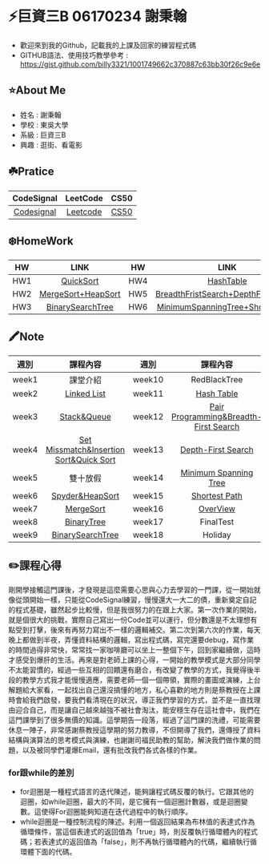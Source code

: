 ⚡️巨資三B 06170234 謝秉翰
=======================================
* 歡迎來到我的Github，記載我的上課及回家的練習程式碼
* GITHUB語法、使用技巧教學參考 : https://gist.github.com/billy3321/1001749662c370887c63bb30f26c9e6e
## ⭐️About Me
* 姓名 : 謝秉翰
* 學校 : 東吳大學
* 系級 : 巨資三B
* 興趣 : 逛街、看電影
## ☘️Pratice
| CodeSignal | LeetCode | CS50 |
| :---: | :---: | :---: |
| [Codesignal](https://github.com/hans0517/hans/tree/master/Codesignal) | [Leetcode](https://github.com/hans0517/hans/tree/master/Leetcode) | [CS50](https://github.com/hans0517/hans/tree/master/CS50)
## ❄️HomeWork
| HW        | LINK           | HW | LINK |
| :---: | :---: | :---: | :---: |
| HW1 | [QuickSort](https://github.com/hans0517/hans/tree/master/HW1) | HW4 | [HashTable](https://github.com/hans0517/hans/tree/master/HW4) |
| HW2 | [MergeSort+HeapSort](https://github.com/hans0517/hans/tree/master/HW2) | HW5 | [BreadthFristSearch+DepthFristSearch](https://github.com/hans0517/hans/tree/master/HW5) |
| HW3 | [BinarySearchTree](https://github.com/hans0517/hans/tree/master/HW3) | HW6 | [MinimumSpanningTree+ShortestPath](https://github.com/hans0517/hans/tree/master/HW6) |
## 🖍Note
| 週別        | 課程內容           | 週別 | 課程內容 |
| :---: | :---: | :---: | :---: |
| week1 | 課堂介紹 | week10 | RedBlackTree |
| week2 | [Linked List](https://github.com/hans0517/hans/tree/master/week2) | week11 | [Hash Table](https://github.com/hans0517/hans/tree/master/week11) | BinaryTree |
| week3 | [Stack&Queue](https://github.com/hans0517/hans/tree/master/week3) | week12 | [Pair Programming&Breadth-First Search](https://github.com/hans0517/hans/tree/master/week12) | BinarySearchTree |
| week4 | [Set Missmatch&Insertion Sort&Quick Sort](https://github.com/hans0517/hans/tree/master/week4) | week13 | [Depth-First Search](https://github.com/hans0517/hans/tree/master/week12) |
| week5 | 雙十放假 | week14 | [Minimum Spanning Tree](https://github.com/hans0517/hans/tree/master/week14) |
| week6 | [Spyder&HeapSort](https://github.com/hans0517/hans/tree/master/week6) | week15 | [Shortest Path](https://github.com/hans0517/hans/tree/master/week14) |
| week7 | [MergeSort](https://github.com/hans0517/hans/tree/master/week7) | week16 | [OverView](https://docs.google.com/presentation/d/e/2PACX-1vSkbZghFr5Y3VG3b-BKCZiLNHyhcMIxFmNDHn-tgWQqH4vaGjulKASn_ex_LLDJwxPIRCacGQnBRYrI/pub?start=false&loop=false&delayms=3000&slide=id.p) |
| week8 | [BinaryTree](https://github.com/hans0517/hans/tree/master/week9) | week17 | FinalTest |
| week9 | [BinarySearchTree](https://github.com/hans0517/hans/tree/master/week9) | week18 | Holiday |
## ✏️課程心得
剛開學接觸這門課後，才發現是這麼需要心思與心力去學習的一門課，從一開始就像從頭開始一樣，只能從CodeSignal練習，慢慢還大一大二的債，重新奠定自記的程式基礎，雖然起步比較慢，但是我很努力的在跟上大家。第一次作業的開始，就是個很大的挑戰，實際自己寫出一份Code並可以運行，但分數還是不太理想有點受到打擊，後來有再努力寫出不一樣的邏輯補交。第二次到第六次的作業，每天晚上都做到半夜，弄懂資料結構的邏輯，寫出程式碼，寫完還要debug，寫作業的時間過得非常快，常常找一家咖啡廳可以坐上一整個下午，回到家繼續做，這時才感受到爆肝的生活。再來是對老師上課的心得，一開始的教學模式是大部分同學不太能習慣的，經過一些互相的回饋還有磨合，有改變了教學的方式，我覺得後半段的教學方式我才能慢慢適應，需要老師一個一個帶領，實際的畫圖或演練，上台解題給大家看，一起找出自己還沒搞懂的地方，私心喜歡的地方則是蔡教授在上課時會給我們啟發，要我們看清現在的狀況，導正我們學習的方式，並不是一直找理由迎合自己，而是讓自己越來越強不被社會淘汰，能安穩生存在這社會中，我們在這門課學到了很多無價的知識。這學期告一段落，經過了這門課的洗禮，可能需要休息一陣子，非常感謝蔡教授這學期的努力教導，不但開導了我們，還傳授了資料結構與演算法的思考模式與演練，也謝謝司福民助教的幫助，解決我們做作業的問題，以及被同學們灌爆Email，還有批改我們各式各樣的作業。
### for跟while的差別
* for迴圈是一種程式語言的迭代陳述，能夠讓程式碼反覆的執行。它跟其他的迴圈，如while迴圈，最大的不同，是它擁有一個迴圈計數器，或是迴圈變數。這使得For迴圈能夠知道在迭代過程中的執行順序。
* while迴圈是一種控制流程的陳述。利用一個返回結果為布林值的表達式作為循環條件，當這個表達式的返回值為「true」時，則反覆執行循環體內的程式碼；若表達式的返回值為「false」，則不再執行循環體內的代碼，繼續執行循環體下面的代碼。
